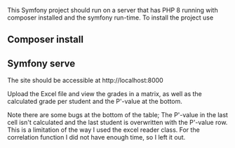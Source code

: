 This Symfony project should run on a server that has PHP 8 running with composer installed and the symfony run-time.
To install the project use

## Composer install

## Symfony serve


The site should be accessible at http://localhost:8000

Upload the Excel file and view the grades in a matrix, as well as the calculated grade per student and the P'-value at the bottom.

Note there are some bugs at the bottom of the table; The P'-value in the last cell isn't calculated and the last student is overwritten with the P'-value row. This is a limitation of the way I used the excel reader class.
For the correlation function I did not have enough time, so I left it out.
